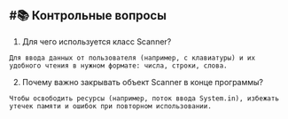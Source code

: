 #📚 Контрольные вопросы
---
1. Для чего используется класс Scanner?
```
Для ввода данных от пользователя (например, с клавиатуры) и их удобного чтения в нужном формате: числа, строки, слова.

```
2. Почему важно закрывать объект Scanner в конце программы?
```
Чтобы освободить ресурсы (например, поток ввода System.in), избежать утечек памяти и ошибок при повторном использовании.

```
